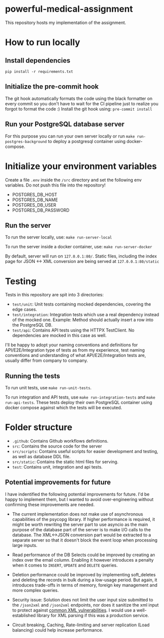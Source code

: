# powerful-medical-assignment

This repository hosts my implementation of the assignment.

# How to run locally

## Install dependencies

`pip install -r requirements.txt`

## Initialize the pre-commit hook

The git hook automatically formats the code using the black formatter on every commit so you don't have to wait for the
CI pipeline just to realize you forgot to format the code :) Install the git hook using:
`pre-commit install `

## Run your PostgreSQL database server

For this purpose you can run your own server locally or run `make run-postgres-background` to deploy a postgresql
container using docker-compose.

# Initialize your environment variables

Create a file `.env` inside the `/src` directory and set the following env variables. Do not push this file into the
repository!

- POSTGRES_DB_HOST
- POSTGRES_DB_NAME
- POSTGRES_DB_USER
- POSTGRES_DB_PASSWORD

## Run the server

To run the server locally, use: `make run-server-local`

To run the server inside a docker container, use: `make run-server-docker`

By default, server will run on `127.0.0.1:80/`. Static files, including the index page for JSON <-> XML conversion are being
served at `127.0.0.1:80/static`

# Testing

Tests in this repository are spit into 3 directories:

- `test/unit`: Unit tests containing mocked dependencies, covering the edge cases.
- `test/integration`: Integration tests which use a real dependency instead of the mocked one. Example: Method should
  actually insert a row into the PostgreSQL DB.
- `test/api`: Contains API tests using the HTTPX TestClient. No dependencies are mocked in this case as well.

I'll be happy to adopt your naming conventions and definitions for API/E2E/Integration type of tests as from my
experience, test naming conventions and understanding of what API/E2E/Integration tests are, usually differ from
company to company.

## Running the tests

To run unit tests, use `make run-unit-tests`.

To run integration and API tests, use `make run-integration-tests` and ``make run-api-tests``. These tests deploy their
own PostgreSQL container using docker compose against which the tests will be executed.

# Folder structure

- `.github`: Contains Github workflows definitions.
- `src`: Contains the source code for the server
- `src/scripts`: Contains useful scripts for easier development and testing, as well as database DDL file.
- `src/static`: Contains the static html files for serving.
- `test`: Contains unit, integration and api tests.

## Potential improvements for future

I have indentified the following potential improvements for future. I'd be happy to implement them, but I wanted to
avoid over-engineering without confirming these improvements are needed.

- The current implementation does not make use of asynchronous capabilities of the psycopg library. If higher
  performance is required, it might be worth rewriting the server part to use asyncio as the main purpose of the
  database part of the server is to make I/O calls to the database. The XML<->JSON conversion part would be extracted to
  a separate server so that it doesn't block the event loop when processing large inputs.

- Read performance of the DB Selects could be improved by creating an index over the email column. Enabling it however
  introduces a penalty when it comes to `INSERT`, `UPDATE` and `DELETE` queries.

- Deletion performance could be improved by implementing soft_deletes and deleting the records in bulk during a
  low-usage period. But again, it introduces trade-offs in terms of memory, foreign key management and more complex
  queries.

- Security issue: Solution does not limit the user input size submitted to the `/json2xml` and `/json2xml` endpoints,
  nor does it sanitize the xml input to protect
  against [common XML vulnerabilities](https://cheatsheetseries.owasp.org/cheatsheets/XML_Security_Cheat_Sheet.html). I
  would use a well-established library for XML parsing if this was a production service.

- Circuit breaking, Caching, Rate-limiting and server replication (Load balancing) could help increase performance.
